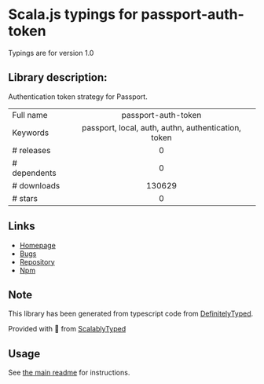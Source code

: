 
# Scala.js typings for passport-auth-token

Typings are for version 1.0

## Library description:
Authentication token strategy for Passport.

|                    |                 |
| ------------------ | :-------------: |
| Full name          | passport-auth-token |
| Keywords           | passport, local, auth, authn, authentication, token |
| # releases         | 0 |
| # dependents       | 0 |
| # downloads        | 130629 |
| # stars            | 0 |

## Links
- [Homepage](https://github.com/mbell8903/passport-auth-token)
- [Bugs](http://github.com/mbell8903/passport-auth-token/issues)
- [Repository](https://github.com/mbell8903/passport-auth-token)
- [Npm](https://www.npmjs.com/package/passport-auth-token)
    


## Note
This library has been generated from typescript code from [DefinitelyTyped](https://definitelytyped.org).

Provided with :purple_heart: from [ScalablyTyped](https://github.com/oyvindberg/ScalablyTyped)

## Usage
See [the main readme](../../readme.md) for instructions.



